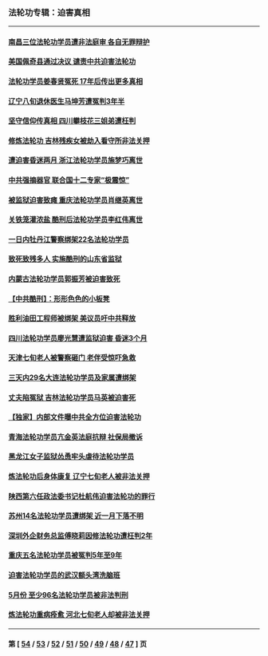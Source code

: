 ### 法轮功专辑：迫害真相
---
#### [南昌三位法轮功学员遭非法庭审 各自无罪辩护](../../pages/nf4379/n13028346.md) 
#### [美国佩奇县通过决议 谴责中共迫害法轮功](../../pages/nf4379/n13027185.md) 
#### [法轮功学员姜春贤冤死 17年后传出更多真相](../../pages/nf4379/n13026531.md) 
#### [辽宁八旬退休医生马坤芳遭冤判3年半](../../pages/nf4379/n13025809.md) 
#### [坚守信仰传真相 四川攀枝花三姐弟遭枉判](../../pages/nf4379/n13021791.md) 
#### [修炼法轮功 吉林残疾女被劫入看守所非法关押](../../pages/nf4379/n13024082.md) 
#### [遭迫害昏迷两月 浙江法轮功学员施梦巧离世](../../pages/nf4379/n13023785.md) 
#### [中共强摘器官 联合国十二专家“极震惊”](../../pages/nf4379/n13024313.md) 
#### [被监狱迫害致瘫 重庆法轮功学员肖继英离世](../../pages/nf4379/n13021610.md) 
#### [关铁笼灌浓盐 酷刑后法轮功学员李红伟离世](../../pages/nf4379/n13020931.md) 
#### [一日内牡丹江警察绑架22名法轮功学员](../../pages/nf4379/n13019320.md) 
#### [致死致残多人 实施酷刑的山东省监狱](../../pages/nf4379/n13015426.md) 
#### [内蒙古法轮功学员郭振芳被迫害致死](../../pages/nf4379/n13018105.md) 
#### [【中共酷刑】：形形色色的小板凳](../../pages/nf4379/n13016442.md) 
#### [胜利油田工程师被绑架 美议员吁中共释放](../../pages/nf4379/n13016246.md) 
#### [四川法轮功学员廖光慧遭监狱迫害 昏迷3个月](../../pages/nf4379/n13015133.md) 
#### [天津七旬老人被警察砸门 老伴受惊吓急救](../../pages/nf4379/n13012765.md) 
#### [三天内29名大连法轮功学员及家属遭绑架](../../pages/nf4379/n13012641.md) 
#### [丈夫陷冤狱 吉林法轮功学员马英被迫害死](../../pages/nf4379/n13010395.md) 
#### [【独家】内部文件曝中共全方位迫害法轮功](../../pages/nf4379/n12998099.md) 
#### [青海法轮功学员亢金英法庭抗辩 社保局撤诉](../../pages/nf4379/n13009857.md) 
#### [黑龙江女子监狱怂恿牢头虐待法轮功学员](../../pages/nf4379/n13007918.md) 
#### [炼法轮功后身体康复 辽宁七旬老人被非法关押](../../pages/nf4379/n13007696.md) 
#### [陕西第六任政法委书记杜航伟迫害法轮功的罪行](../../pages/nf4379/n13005495.md) 
#### [苏州14名法轮功学员遭绑架 近一月下落不明](../../pages/nf4379/n13007209.md) 
#### [深圳外企财务总监傅晓莉因修法轮功遭枉判2年](../../pages/nf4379/n13004946.md) 
#### [重庆五名法轮功学员被冤判5年至9年](../../pages/nf4379/n13004833.md) 
#### [迫害法轮功学员的武汉额头湾洗脑班](../../pages/nf4379/n13003316.md) 
#### [5月份 至少96名法轮功学员被非法判刑](../../pages/nf4379/n13003083.md) 
#### [炼法轮功重病痊愈 河北七旬老人却被非法关押](../../pages/nf4379/n13002832.md) 

---
#### 第 [ [54](./54.md) / [53](./53.md) / [52](./52.md) / [51](./51.md) / [50](./50.md) / [49](./49.md) / [48](./48.md) / [47](./47.md) ] 页

